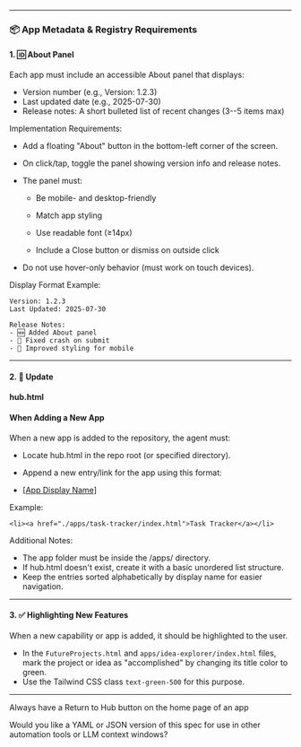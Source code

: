 

* * *

### 📦 App Metadata & Registry Requirements

  

#### 1. 🆔 About Panel

  

Each app must include an accessible About panel that displays:

- Version number (e.g., Version: 1.2.3)
- Last updated date (e.g., 2025-07-30)
- Release notes: A short bulleted list of recent changes (3--5 items max)

  

Implementation Requirements:

- Add a floating "About" button in the bottom-left corner of the screen.
- On click/tap, toggle the panel showing version info and release notes.
- The panel must:

    - Be mobile- and desktop-friendly

    - Match app styling

    - Use readable font (≥14px)

    - Include a Close button or dismiss on outside click
- Do not use hover-only behavior (must work on touch devices).

  

Display Format Example:
    
    
    Version: 1.2.3  
    Last Updated: 2025-07-30
    
    Release Notes:
    - 🆕 Added About panel
    - 🐛 Fixed crash on submit
    - 💄 Improved styling for mobile
* * *

#### 2. 🧭 Update

#### hub.html

####  When Adding a New App

  

When a new app is added to the repository, the agent must:

- Locate hub.html in the repo root (or specified directory).
- Append a new entry/link for the app using this format:
    
    
    <li><a href="./apps/[app-folder-name]/index.html">[App Display Name]</a></li>

Example:
    
    
    <li><a href="./apps/task-tracker/index.html">Task Tracker</a></li>

Additional Notes:

- The app folder must be inside the /apps/ directory.
- If hub.html doesn't exist, create it with a basic unordered list structure.
- Keep the entries sorted alphabetically by display name for easier navigation.
* * *

#### 3. ✅ Highlighting New Features

When a new capability or app is added, it should be highlighted to the user.

- In the `FutureProjects.html` and `apps/idea-explorer/index.html` files, mark the project or idea as "accomplished" by changing its title color to green.
- Use the Tailwind CSS class `text-green-500` for this purpose.

* * *

Always have a Return to Hub button on the home page of an app

Would you like a YAML or JSON version of this spec for use in other automation tools or LLM context windows?
